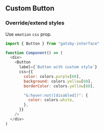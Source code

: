 ## Custom Button

### Override/extend styles

Use `emotion` `css` prop.

```javascript
import { Button } from "gatsby-interface"

function Component() => (
  <div>
    <Button
      label={`Button with custom style`}
      css={{
        color: colors.purple[60],
        background: colors.yellow[60],
        borderColor: colors.yellow[60],

        "&:hover:not([disabled])": {
          color: colors.white,
        },
      }}
    />
  </div>
)
```

